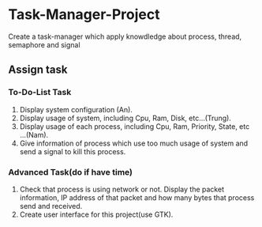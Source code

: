 # Task-Manager-Project
Create a task-manager which apply knowdledge about process, thread, semaphore and signal

## Assign task

### To-Do-List Task
1. Display system configuration (An).
2. Display usage of system, including Cpu, Ram, Disk, etc...(Trung).
3. Display usage of each process, including Cpu, Ram, Priority, State, etc ...(Nam).
4. Give information of process which use too much usage of system and send a signal to kill this process.

### Advanced Task(do if have time)
1. Check that process is using network or not. Display the packet information, IP address of that packet and how many bytes that process send and received.
2. Create user interface for this project(use GTK).

